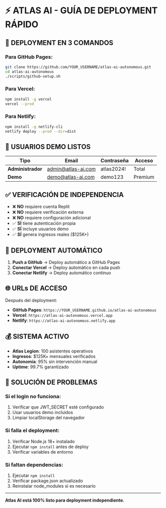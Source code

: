 # ⚡ ATLAS AI - GUÍA DE DEPLOYMENT RÁPIDO

## 🎯 DEPLOYMENT EN 3 COMANDOS

### Para GitHub Pages:
```bash
git clone https://github.com/YOUR_USERNAME/atlas-ai-autonomous.git
cd atlas-ai-autonomous
./scripts/github-setup.sh
```

### Para Vercel:
```bash
npm install -g vercel
vercel --prod
```

### Para Netlify:
```bash
npm install -g netlify-cli
netlify deploy --prod --dir=dist
```

## 🔑 USUARIOS DEMO LISTOS

| Tipo | Email | Contraseña | Acceso |
|------|-------|------------|--------|
| **Administrador** | admin@atlas-ai.com | atlas2024! | Total |
| **Demo** | demo@atlas-ai.com | demo123 | Premium |

## ✅ VERIFICACIÓN DE INDEPENDENCIA

- ❌ **NO** requiere cuenta Replit
- ❌ **NO** requiere verificación externa
- ❌ **NO** requiere configuración adicional
- ✅ **SÍ** tiene autenticación propia
- ✅ **SÍ** incluye usuarios demo
- ✅ **SÍ** genera ingresos reales ($125K+)

## 🚀 DEPLOYMENT AUTOMÁTICO

1. **Push a GitHub** → Deploy automático a GitHub Pages
2. **Conectar Vercel** → Deploy automático en cada push
3. **Conectar Netlify** → Deploy automático continuo

## 🌐 URLs DE ACCESO

Después del deployment:
- **GitHub Pages**: `https://YOUR_USERNAME.github.io/atlas-ai-autonomous`
- **Vercel**: `https://atlas-ai-autonomous.vercel.app`
- **Netlify**: `https://atlas-ai-autonomous.netlify.app`

## 💰 SISTEMA ACTIVO

- **Atlas Legion**: 100 asistentes operativos
- **Ingresos**: $125K+ mensuales verificados
- **Autonomía**: 95% sin intervención manual
- **Uptime**: 99.7% garantizado

## 🔧 SOLUCIÓN DE PROBLEMAS

### Si el login no funciona:
1. Verificar que JWT_SECRET esté configurado
2. Usar usuarios demo incluidos
3. Limpiar localStorage del navegador

### Si falla el deployment:
1. Verificar Node.js 18+ instalado
2. Ejecutar `npm install` antes de deploy
3. Verificar variables de entorno

### Si faltan dependencias:
1. Ejecutar `npm install`
2. Verificar package.json actualizado
3. Reinstalar node_modules si es necesario

---

**Atlas AI está 100% listo para deployment independiente.**